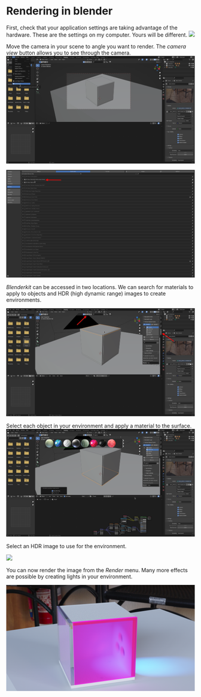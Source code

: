 # Rendering in blender

First, check that your application settings are taking advantage of the hardware. These are the settings on my computer. Yours will be different.
![](/home/arielc/Documents/School/emergentobjectsS22/emergentobjects/blender/render/Screenshot_20220508_140459-1.png)

Move the camera in your scene to angle you want to render. The *camera view* button allows you to see through the camera.
![](render/Screenshot_20220507_185207.png)

![](render/Screenshot_20220507_185240-1.png)

*Blenderkit* can be accessed in two locations. We can search for materials to apply to objects and HDR (high dynamic range) images to create environments. 

![](render/Screenshot_20220507_185419-1.png) 

Select each object in your environment and apply a material to the surface.![](render/Screenshot_20220507_185843.png)

Select an HDR image to use for the environment.

![](render/Screenshot_20220507_190951.png)

You can now render the image from the *Render* menu. Many more effects are possible by creating lights in your environment.

![](render.png)
